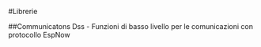 #Librerie

##Communicatons
Dss - Funzioni di basso livello per le comunicazioni con protocollo EspNow
